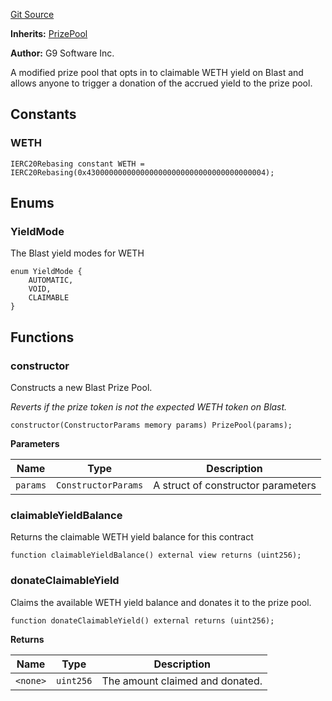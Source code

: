 [Git Source](https://github.com/generationsoftware/pt-v5-prize-pool/blob/568ca55a911a9310bc767a173a0c8a734f7f158c/src/extensions/BlastPrizePool.sol)

**Inherits:**
[PrizePool](./PrizePool)

**Author:**
G9 Software Inc.

A modified prize pool that opts in to claimable WETH yield on Blast and allows anyone to trigger
a donation of the accrued yield to the prize pool.


## Constants
### WETH

```solidity
IERC20Rebasing constant WETH = IERC20Rebasing(0x4300000000000000000000000000000000000004);
```


## Enums
### YieldMode

The Blast yield modes for WETH

```solidity
enum YieldMode {
    AUTOMATIC,
    VOID,
    CLAIMABLE
}
```


## Functions
### constructor

Constructs a new Blast Prize Pool.

*Reverts if the prize token is not the expected WETH token on Blast.*


```solidity
constructor(ConstructorParams memory params) PrizePool(params);
```
**Parameters**

|Name|Type|Description|
|----|----|-----------|
|`params`|`ConstructorParams`|A struct of constructor parameters|


### claimableYieldBalance

Returns the claimable WETH yield balance for this contract


```solidity
function claimableYieldBalance() external view returns (uint256);
```

### donateClaimableYield

Claims the available WETH yield balance and donates it to the prize pool.


```solidity
function donateClaimableYield() external returns (uint256);
```
**Returns**

|Name|Type|Description|
|----|----|-----------|
|`<none>`|`uint256`|The amount claimed and donated.|


